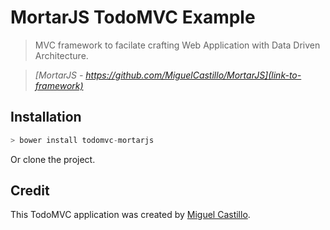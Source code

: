 # MortarJS TodoMVC Example

> MVC framework to facilate crafting Web Application with Data Driven Architecture.

> _[MortarJS - https://github.com/MiguelCastillo/MortarJS](link-to-framework)_

## Installation
``` javascript
> bower install todomvc-mortarjs
```
Or clone the project.

## Credit

This TodoMVC application was created by [Miguel Castillo](https://github.com/MiguelCastillo/MortarJS.Todos).
